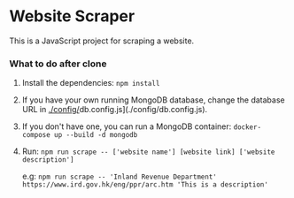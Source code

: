 # Website Scraper
This is a JavaScript project for scraping a website.

### What to do after clone
1. Install the dependencies: `npm install`
2. If you have your own running MongoDB database, change the database URL in [./config/](./config/db.config.js)db.config.js](./config/db.config.js).
3. If you don't have one, you can run a MongoDB container: `docker-compose up --build -d mongodb`
4. Run: `npm run scrape -- ['website name'] [website link] ['website description']`

    e.g: `npm run scrape -- 'Inland Revenue Department' https://www.ird.gov.hk/eng/ppr/arc.htm 'This is a description'`
